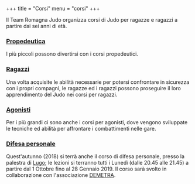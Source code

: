 +++
title = "Corsi"
menu = "corsi"
+++


Il Team Romagna Judo organizza corsi di Judo per ragazze e ragazzi a partire dai sei anni di età.

### [Propedeutica](/corsi/propedeutica)
I più piccoli possono divertirsi con i corsi propedeutici.

### [Ragazzi](/corsi/ragazzi)
Una volta acquisite le abilità necessarie per potersi confrontare in sicurezza con i propri compagni, le ragazze ed i ragazzi possono proseguire il loro apprendimento del Judo nei corsi per ragazzi.

### [Agonisti](/corsi/agonisti)
Per i più grandi ci sono anche i corsi per agonisti, dove vengono sviluppate le tecniche ed abilità per affrontare i combattimenti nelle gare.

### [Difesa personale](/corsi/difesa-personale)
Quest'autunno (2018) si terrà anche il corso di difesa personale, presso la palestra di [Lugo](/palestre#lugo); le lezioni si terranno tutti i Lunedì (dalle 20.45 alle 21.45) a partire dal 1 Ottobre fino al 28 Gennaio 2019.
Il corso sarà svolto in collaborazione con l'associazione [DEMETRA](http://www.demetradonne.it/).